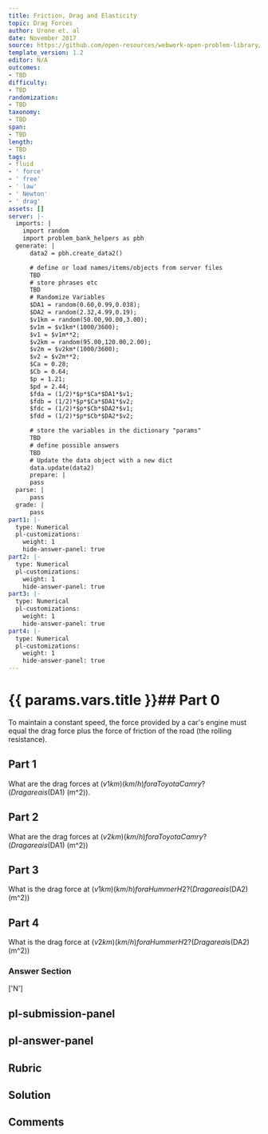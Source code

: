 ```yaml
---
title: Friction, Drag and Elasticity
topic: Drag Forces
author: Urone et. al
date: November 2017
source: https://github.com/open-resources/webwork-open-problem-library/tree/master/Contrib/BrockPhysics/College_Physics_Urone/5.Friction_Drag_and_Elasticity/5-02.Drag_Forces/NU_U17_05_02_004.pg
template_version: 1.2
editor: N/A
outcomes:
- TBD
difficulty:
- TBD
randomization:
- TBD
taxonomy:
- TBD
span:
- TBD
length:
- TBD
tags:
- fluid
- ' force'
- ' free'
- ' law'
- ' Newton'
- ' drag'
assets: []
server: |-
  imports: |
    import random
    import problem_bank_helpers as pbh
  generate: |
      data2 = pbh.create_data2()

      # define or load names/items/objects from server files
      TBD
      # store phrases etc
      TBD
      # Randomize Variables
      $DA1 = random(0.60,0.99,0.038);
      $DA2 = random(2.32,4.99,0.19);
      $v1km = random(50.00,90.00,3.00);
      $v1m = $v1km*(1000/3600);
      $v1 = $v1m**2;
      $v2km = random(95.00,120.00,2.00);
      $v2m = $v2km*(1000/3600);
      $v2 = $v2m**2;
      $Ca = 0.28;
      $Cb = 0.64;
      $p = 1.21;
      $pd = 2.44;
      $fda = (1/2)*$p*$Ca*$DA1*$v1;
      $fdb = (1/2)*$p*$Ca*$DA1*$v2;
      $fdc = (1/2)*$p*$Cb*$DA2*$v1;
      $fdd = (1/2)*$p*$Cb*$DA2*$v2;

      # store the variables in the dictionary "params"
      TBD
      # define possible answers
      TBD
      # Update the data object with a new dict
      data.update(data2)
      prepare: |
      pass
  parse: |
      pass
  grade: |
      pass
part1: |-
  type: Numerical
  pl-customizations:
    weight: 1
    hide-answer-panel: true
part2: |-
  type: Numerical
  pl-customizations:
    weight: 1
    hide-answer-panel: true
part3: |-
  type: Numerical
  pl-customizations:
    weight: 1
    hide-answer-panel: true
part4: |-
  type: Numerical
  pl-customizations:
    weight: 1
    hide-answer-panel: true
---
```


# {{ params.vars.title }}## Part 0 
To maintain a constant speed, the force provided by a car's engine must equal the drag force plus the force of friction of the road (the rolling resistance). 
## Part 1 
What are the drag forces at ($v1km) (km/h) for a Toyota Camry? (Drag area is ($DA1) (m^2)). 
## Part 2 
What are the drag forces at ($v2km) (km/h) for a Toyota Camry? (Drag area is ($DA1) (m^2)) 
## Part 3 
What is the drag force at ($v1km) (km/h) for a Hummer H2? (Drag area is ($DA2) (m^2)) 
## Part 4 
What is the drag force at ($v2km) (km/h) for a Hummer H2? (Drag area is ($DA2) (m^2)) 


### Answer Section 
['N']

## pl-submission-panel 


## pl-answer-panel 


## Rubric 


## Solution 


## Comments 


